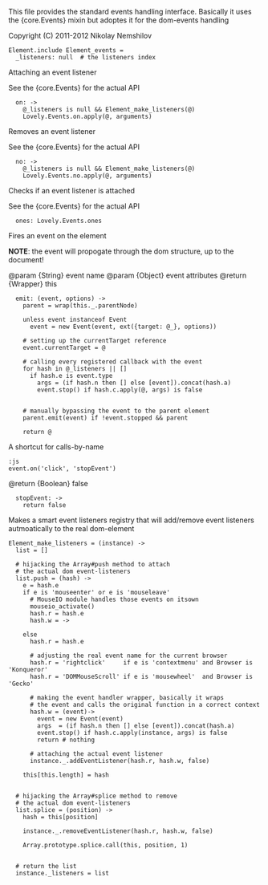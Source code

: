 This file provides the standard events handling interface.
Basically it uses the {core.Events} mixin
but adoptes it for the dom-events handling

Copyright (C) 2011-2012 Nikolay Nemshilov

```coffee-aside
Element.include Element_events =
  _listeners: null  # the listeners index
```

Attaching an event listener

See the {core.Events} for the actual API

```coffee-aside
  on: ->
    @_listeners is null && Element_make_listeners(@)
    Lovely.Events.on.apply(@, arguments)
```

Removes an event listener

See the {core.Events} for the actual API

```coffee-aside
  no: ->
    @_listeners is null && Element_make_listeners(@)
    Lovely.Events.no.apply(@, arguments)
```

Checks if an event listener is attached

See the {core.Events} for the actual API

```coffee-aside
  ones: Lovely.Events.ones
```

Fires an event on the element

__NOTE__: the event will propogate through
the dom structure, up to the document!

@param {String} event name
@param {Object} event attributes
@return {Wrapper} this

```coffee-aside
  emit: (event, options) ->
    parent = wrap(this._.parentNode)

    unless event instanceof Event
      event = new Event(event, ext({target: @_}, options))

    # setting up the currentTarget reference
    event.currentTarget = @

    # calling every registered callback with the event
    for hash in @_listeners || []
      if hash.e is event.type
        args = (if hash.n then [] else [event]).concat(hash.a)
        event.stop() if hash.c.apply(@, args) is false


    # manually bypassing the event to the parent element
    parent.emit(event) if !event.stopped && parent

    return @
```

A shortcut for calls-by-name

    :js
    event.on('click', 'stopEvent')

@return {Boolean} false

```coffee-aside
  stopEvent: ->
    return false
```

Makes a smart event listeners registry
that will add/remove event listeners autmoatically
to the real dom-element

```coffee-aside
Element_make_listeners = (instance) ->
  list = []

  # hijacking the Array#push method to attach
  # the actual dom event-listeners
  list.push = (hash) ->
    e = hash.e
    if e is 'mouseenter' or e is 'mouseleave'
      # MouseIO module handles those events on itsown
      mouseio_activate()
      hash.r = hash.e
      hash.w = ->

    else
      hash.r = hash.e

      # adjusting the real event name for the current browser
      hash.r = 'rightclick'     if e is 'contextmenu' and Browser is 'Konqueror'
      hash.r = 'DOMMouseScroll' if e is 'mousewheel'  and Browser is 'Gecko'

      # making the event handler wrapper, basically it wraps
      # the event and calls the original function in a correct context
      hash.w = (event)->
        event = new Event(event)
        args  = (if hash.n then [] else [event]).concat(hash.a)
        event.stop() if hash.c.apply(instance, args) is false
        return # nothing

      # attaching the actual event listener
      instance._.addEventListener(hash.r, hash.w, false)

    this[this.length] = hash


  # hijacking the Array#splice method to remove
  # the actual dom event-listeners
  list.splice = (position) ->
    hash = this[position]

    instance._.removeEventListener(hash.r, hash.w, false)

    Array.prototype.splice.call(this, position, 1)


  # return the list
  instance._listeners = list
```
